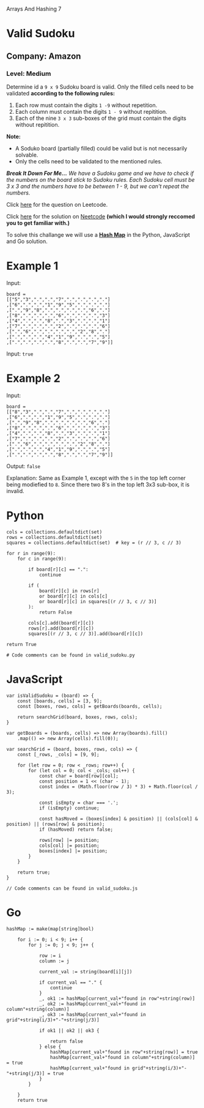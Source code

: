 Arrays And Hashing 7
# Valid Sudoku
## Company: Amazon
### Level: Medium

Determine id a `9 x 9` Sudoku board is valid. Only the filled cells need to be validated **according to the following rules:**

1. Each row must contain the digits `1 -9` without repetition.
2. Each column must contain the digits `1 - 9` without repitition.
3. Each of the nine `3 x 3` sub-boxes of the grid must contain the digits without repitition.

**Note:**
- A Soduko board (partially filled) could be valid but is not necessarily solvable.
- Only the cells need to be validated to the mentioned rules.


***Break It Down For Me...***
*We have a Sudoku game and we have to check if the numbers on the board stick to Sudoku rules.*
*Each Sudoku cell must be 3 x 3 and the numbers have to be between 1 - 9, but we can't repeat the numbers.*


Click [here](https://leetcode.com/problems/valid-sudoku/description/) for the question on Leetcode.

Click [here](https://www.youtube.com/watch?v=TjFXEUCMqI8) for the solution on [Neetcode](https://neetcode.io/) **(which I would strongly reccomed you to get familiar with.)**

To solve this challange we will use a **[Hash Map](https://stackoverflow.com/questions/2592043/what-is-a-hash-map-in-programming-and-where-can-it-be-used)** in the Python, JavaScript and Go solution.


# Example 1
Input:
```
board = 
[["5","3",".",".","7",".",".",".","."]
,["6",".",".","1","9","5",".",".","."]
,[".","9","8",".",".",".",".","6","."]
,["8",".",".",".","6",".",".",".","3"]
,["4",".",".","8",".","3",".",".","1"]
,["7",".",".",".","2",".",".",".","6"]
,[".","6",".",".",".",".","2","8","."]
,[".",".",".","4","1","9",".",".","5"]
,[".",".",".",".","8",".",".","7","9"]]
```
Input: `true`

# Example 2
Input:
```
board = 
[["8","3",".",".","7",".",".",".","."]
,["6",".",".","1","9","5",".",".","."]
,[".","9","8",".",".",".",".","6","."]
,["8",".",".",".","6",".",".",".","3"]
,["4",".",".","8",".","3",".",".","1"]
,["7",".",".",".","2",".",".",".","6"]
,[".","6",".",".",".",".","2","8","."]
,[".",".",".","4","1","9",".",".","5"]
,[".",".",".",".","8",".",".","7","9"]]
```
Output: `false`

Explanation: Same as Example 1, except with the `5` in the top left corner being modiefied to `8`. 
Since there two 8's in the top left 3x3 sub-box, it is invalid.

# Python
```
cols = collections.defaultdict(set)
rows = collections.defaultdict(set)
squares = collections.defaultdict(set)  # key = (r // 3, c // 3)

for r in range(9):
    for c in range(9):

        if board[r][c] == ".":
            continue

        if (
            board[r][c] in rows[r]
            or board[r][c] in cols[c]
            or board[r][c] in squares[(r // 3, c // 3)]
        ):
            return False

        cols[c].add(board[r][c])
        rows[r].add(board[r][c])
        squares[(r // 3, c // 3)].add(board[r][c])

return True

# Code comments can be found in valid_sudoku.py
```
# JavaScript
```
var isValidSudoku = (board) => {
    const [boards, cells] = [3, 9];
    const [boxes, rows, cols] = getBoards(boards, cells); 

    return searchGrid(board, boxes, rows, cols);
}

var getBoards = (boards, cells) => new Array(boards).fill()
    .map(() => new Array(cells).fill(0));

var searchGrid = (board, boxes, rows, cols) => {
    const [_rows, _cols] = [9, 9];

    for (let row = 0; row < _rows; row++) { 
        for (let col = 0; col < _cols; col++) {
            const char = board[row][col];
            const position = 1 << (char - 1);
            const index = (Math.floor(row / 3) * 3) + Math.floor(col / 3);

            const isEmpty = char === '.';
            if (isEmpty) continue;

            const hasMoved = (boxes[index] & position) || (cols[col] & position) || (rows[row] & position);
            if (hasMoved) return false;

            rows[row] |= position;
            cols[col] |= position;
            boxes[index] |= position;
        }
    }

    return true;
}

// Code comments can be found in valid_sudoku.js
```

# Go
```
hashMap := make(map[string]bool)

	for i := 0; i < 9; i++ {
		for j := 0; j < 9; j++ {

			row := i
			column := j

			current_val := string(board[i][j])

			if current_val == "." {
				continue
			}
			_, ok1 := hashMap[current_val+"found in row"+string(row)]
			_, ok2 := hashMap[current_val+"found in column"+string(column)]
			_, ok3 := hashMap[current_val+"found in grid"+string(i/3)+"-"+string(j/3)]

			if ok1 || ok2 || ok3 {

				return false
			} else {
				hashMap[current_val+"found in row"+string(row)] = true
				hashMap[current_val+"found in column"+string(column)] = true
				hashMap[current_val+"found in grid"+string(i/3)+"-"+string(j/3)] = true
			}
		}

	}
	return true
```